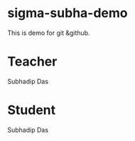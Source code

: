# sigma-subha-demo
This is demo for git &amp;github.

# Teacher 
Subhadip Das
# Student 
Subhadip Das